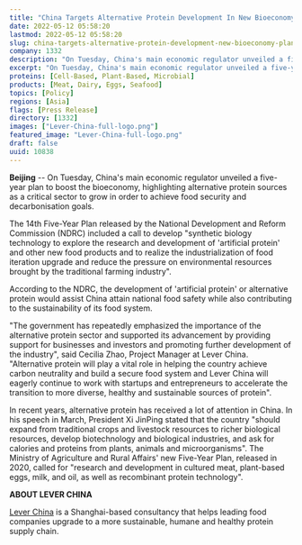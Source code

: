 ```yaml
---
title: "China Targets Alternative Protein Development In New Bioeconomy Plan"
date: 2022-05-12 05:58:20
lastmod: 2022-05-12 05:58:20
slug: china-targets-alternative-protein-development-new-bioeconomy-plan
company: 1332
description: "On Tuesday, China's main economic regulator unveiled a five-year plan to boost the bioeconomy, highlighting alternative protein sources as a critical sector to grow in order to achieve food security and decarbonisation goals."
excerpt: "On Tuesday, China's main economic regulator unveiled a five-year plan to boost the bioeconomy, highlighting alternative protein sources as a critical sector to grow in order to achieve food security and decarbonisation goals."
proteins: [Cell-Based, Plant-Based, Microbial]
products: [Meat, Dairy, Eggs, Seafood]
topics: [Policy]
regions: [Asia]
flags: [Press Release]
directory: [1332]
images: ["Lever-China-full-logo.png"]
featured_image: "Lever-China-full-logo.png"
draft: false
uuid: 10838
---
```

**Beijing** -- On Tuesday, China\'s main economic regulator unveiled a
five-year plan to boost the bioeconomy, highlighting alternative protein
sources as a critical sector to grow in order to achieve food security
and decarbonisation goals.

The 14th Five-Year Plan released by the National Development and Reform
Commission (NDRC) included a call to develop "synthetic biology
technology to explore the research and development of 'artificial
protein' and other new food products and to realize the
industrialization of food iteration upgrade and reduce the pressure on
environmental resources brought by the traditional farming industry".

According to the NDRC, the development of \'artificial protein\' or
alternative protein would assist China attain national food safety while
also contributing to the sustainability of its food system.

"The government has repeatedly emphasized the importance of the
alternative protein sector and supported its advancement by providing
support for businesses and investors and promoting further development
of the industry", said Cecilia Zhao, Project Manager at Lever China.
"Alternative protein will play a vital role in helping the country
achieve carbon neutrality and build a secure food system and Lever China
will eagerly continue to work with startups and entrepreneurs to
accelerate the transition to more diverse, healthy and sustainable
sources of protein".  

In recent years, alternative protein has received a lot of attention in
China. In his speech in March, President Xi JinPing stated that the
country "should expand from traditional crops and livestock resources to
richer biological resources, develop biotechnology and biological
industries, and ask for calories and proteins from plants, animals and
microorganisms". The Ministry of Agriculture and Rural Affairs\' new
Five-Year Plan, released in 2020, called for "research and development
in cultured meat, plant-based eggs, milk, and oil, as well as
recombinant protein technology".

**ABOUT LEVER CHINA**

[Lever China](http://leverchina.com/) is a Shanghai-based consultancy
that helps leading food companies upgrade to a more sustainable, humane
and healthy protein supply chain.
